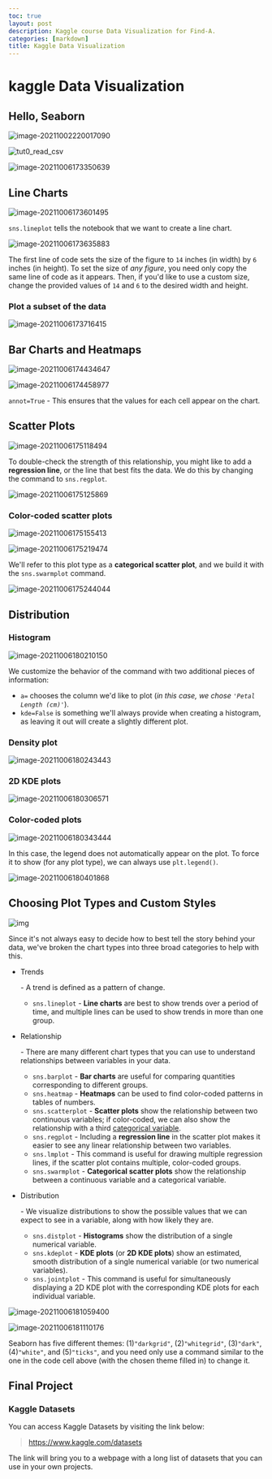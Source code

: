 ```yaml
---
toc: true
layout: post
description: Kaggle course Data Visualization for Find-A.
categories: [markdown]
title: Kaggle Data Visualization
---
```

# kaggle Data Visualization

## Hello, Seaborn

![image-20211002220017090](/Kevin_Min/images/2021-10-06-kaggle-Data-Visualization/image-20211002220017090.png)

![tut0_read_csv](/Kevin_Min/images/2021-10-06-kaggle-Data-Visualization/I6UEDSK.png)

![image-20211006173350639](/Kevin_Min/images/2021-10-06-kaggle-Data-Visualization/image-20211006173350639.png)

## Line Charts

![image-20211006173601495](/Kevin_Min/images/2021-10-06-kaggle-Data-Visualization/image-20211006173601495.png)

`sns.lineplot` tells the notebook that we want to create a line chart.

![image-20211006173635883](/Kevin_Min/images/2021-10-06-kaggle-Data-Visualization/image-20211006173635883.png)

The first line of code sets the size of the figure to `14` inches (in width) by `6` inches (in height). To set the size of *any figure*, you need only copy the same line of code as it appears. Then, if you'd like to use a custom size, change the provided values of `14` and `6` to the desired width and height.

### Plot a subset of the data

![image-20211006173716415](/Kevin_Min/images/2021-10-06-kaggle-Data-Visualization/image-20211006173716415.png)

## Bar Charts and Heatmaps

![image-20211006174434647](/Kevin_Min/images/2021-10-06-kaggle-Data-Visualization/image-20211006174434647.png)

![image-20211006174458977](/Kevin_Min/images/2021-10-06-kaggle-Data-Visualization/image-20211006174458977.png)

`annot=True` - This ensures that the values for each cell appear on the chart.

## Scatter Plots

![image-20211006175118494](/Kevin_Min/images/2021-10-06-kaggle-Data-Visualization/image-20211006175118494.png)

To double-check the strength of this relationship, you might like to add a **regression line**, or the line that best fits the data. We do this by changing the command to `sns.regplot`.

![image-20211006175125869](/Kevin_Min/images/2021-10-06-kaggle-Data-Visualization/image-20211006175125869.png)

### Color-coded scatter plots

![image-20211006175155413](/Kevin_Min/images/2021-10-06-kaggle-Data-Visualization/image-20211006175155413.png)

![image-20211006175219474](/Kevin_Min/images/2021-10-06-kaggle-Data-Visualization/image-20211006175219474.png)

We'll refer to this plot type as a **categorical scatter plot**, and we build it with the `sns.swarmplot` command.

![image-20211006175244044](/Kevin_Min/images/2021-10-06-kaggle-Data-Visualization/image-20211006175244044.png)

## Distribution

### Histogram

![image-20211006180210150](/Kevin_Min/images/2021-10-06-kaggle-Data-Visualization/image-20211006180210150.png)

We customize the behavior of the command with two additional pieces of information:

-   `a=` chooses the column we'd like to plot (*in this case, we chose `'Petal Length (cm)'`*).
-   `kde=False` is something we'll always provide when creating a histogram, as leaving it out will create a slightly different plot.

### Density plot

![image-20211006180243443](/Kevin_Min/images/2021-10-06-kaggle-Data-Visualization/image-20211006180243443.png)

### 2D KDE plots

![image-20211006180306571](/Kevin_Min/images/2021-10-06-kaggle-Data-Visualization/image-20211006180306571.png)

### Color-coded plots

![image-20211006180343444](/Kevin_Min/images/2021-10-06-kaggle-Data-Visualization/image-20211006180343444.png)

In this case, the legend does not automatically appear on the plot. To force it to show (for any plot type), we can always use `plt.legend()`.

![image-20211006180401868](/Kevin_Min/images/2021-10-06-kaggle-Data-Visualization/image-20211006180401868.png)

## Choosing Plot Types and Custom Styles

![img](/Kevin_Min/images/2021-10-06-kaggle-Data-Visualization/2VmgDnF.png)

Since it's not always easy to decide how to best tell the story behind your data, we've broken the chart types into three broad categories to help with this.

-   Trends

    \- A trend is defined as a pattern of change.

    -   `sns.lineplot` - **Line charts** are best to show trends over a period of time, and multiple lines can be used to show trends in more than one group.

-   Relationship

    \- There are many different chart types that you can use to understand relationships between variables in your data.

    -   `sns.barplot` - **Bar charts** are useful for comparing quantities corresponding to different groups.
    -   `sns.heatmap` - **Heatmaps** can be used to find color-coded patterns in tables of numbers.
    -   `sns.scatterplot` - **Scatter plots** show the relationship between two continuous variables; if color-coded, we can also show the relationship with a third [categorical variable](https://en.wikipedia.org/wiki/Categorical_variable).
    -   `sns.regplot` - Including a **regression line** in the scatter plot makes it easier to see any linear relationship between two variables.
    -   `sns.lmplot` - This command is useful for drawing multiple regression lines, if the scatter plot contains multiple, color-coded groups.
    -   `sns.swarmplot` - **Categorical scatter plots** show the relationship between a continuous variable and a categorical variable.

-   Distribution

    \- We visualize distributions to show the possible values that we can expect to see in a variable, along with how likely they are.

    -   `sns.distplot` - **Histograms** show the distribution of a single numerical variable.
    -   `sns.kdeplot` - **KDE plots** (or **2D KDE plots**) show an estimated, smooth distribution of a single numerical variable (or two numerical variables).
    -   `sns.jointplot` - This command is useful for simultaneously displaying a 2D KDE plot with the corresponding KDE plots for each individual variable.

![image-20211006181059400](/Kevin_Min/images/2021-10-06-kaggle-Data-Visualization/image-20211006181059400.png)

![image-20211006181110176](/Kevin_Min/images/2021-10-06-kaggle-Data-Visualization/image-20211006181110176.png)

Seaborn has five different themes: (1)`"darkgrid"`, (2)`"whitegrid"`, (3)`"dark"`, (4)`"white"`, and (5)`"ticks"`, and you need only use a command similar to the one in the code cell above (with the chosen theme filled in) to change it.

## Final Project

### Kaggle Datasets

You can access Kaggle Datasets by visiting the link below:

>   https://www.kaggle.com/datasets

The link will bring you to a webpage with a long list of datasets that you can use in your own projects.

